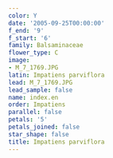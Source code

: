 ```yaml
---
color: Y
date: '2005-09-25T00:00:00'
f_end: '9'
f_start: '6'
family: Balsaminaceae
flower_type: C
image:
- M_7_1769.JPG
latin: Impatiens parviflora
lead: M_7_1769.JPG
lead_sample: false
name: index.en
order: Impatiens
parallel: false
petals: '5'
petals_joined: false
star_shape: false
title: Impatiens parviflora
---
```

